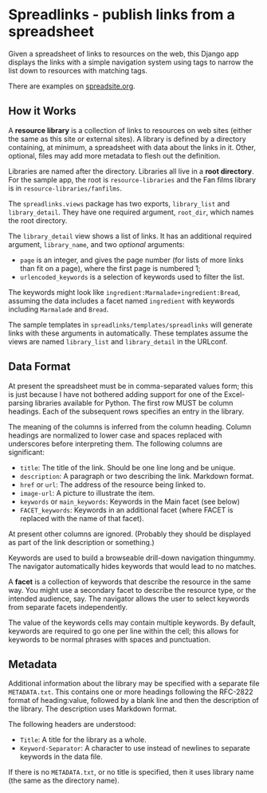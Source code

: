 # Spreadlinks - publish links from a spreadsheet

Given a spreadsheet of links to resources on the web, this Django app displays
the links with a simple navigation system using tags to narrow the list down
to resources with matching tags.

There are examples on [spreadsite.org][].

  [spreadsite.org]: https://spreadsite.org/


## How it Works

A **resource library** is a collection of links to resources on web sites (either
the same as this site or external sites). A library is defined by a directory
containing, at minimum, a spreadsheet with data about the links in it. Other,
optional, files may add more metadata to flesh out the definition.

Libraries are named after the directory. Libraries all live in a **root
directory**. For the sample app, the root is `resource-libraries` and the Fan
films library is in `resource-libraries/fanfilms`.

The `spreadlinks.views` package has two exports, `library_list` and `library_detail`.
They have one required argument, `root_dir`, which names the root directory.

The `library_detail` view shows a list of links. It has an additional required
argument, `library_name`, and two *optional* arguments:

- `page` is an integer, and gives the page number (for lists of more links than
  fit on a page), where the first page is numbered 1;
- `urlencoded_keywords` is a selection of keywords used to filter the list.

The keywords might look like `ingredient:Marmalade+ingredient:Bread`, assuming
the data includes a facet named `ingredient` with keywords including `Marmalade`
and `Bread`.

The sample templates in `spreadlinks/templates/spreadlinks` will generate links
with these arguments in automatically. These templates assume the views are
named `library_list` and `library_detail` in the URLconf.


## Data Format

At present the spreadsheet must be in comma-separated values form; this is just
because I have not bothered adding support for one of the Excel-parsing libraries
available for Python. The first row MUST be column headings. Each of the
subsequent rows specifies an entry in the library.

The meaning of the columns is inferred from the column heading. Column headings
are normalized to lower case and spaces replaced with underscores before
interpreting them. The following columns are significant:

- `title`: The title of the link. Should be one line long and be unique.
- `description`: A paragraph or two describing the link. Markdown format.
- `href` or `url`: The address of the resource being linked to.
- `image-url`: A picture to illustrate the item.
- `keywords` or `main_keywords`: Keywords in the Main facet (see below)
- `FACET_keywords`: Keywords in an additional facet (where FACET is
  replaced with the name of that facet).

At present other columns are ignored. (Probably they should be displayed as part
of the link description or something.)

Keywords are used to build a browseable drill-down navigation thingummy.
The navigator automatically hides keywords that would lead to no matches.

A **facet** is a collection of keywords that describe the resource in the same
way. You might use a secondary facet to
describe the resource type, or the intended audience, say. The navigator allows
the user to select keywords from separate facets independently.

The value of the keywords cells may contain multiple keywords. By default,
keywords are required to go one per line within the cell; this allows for
keywords to be normal phrases with spaces and punctuation.

## Metadata

Additional information about the library may be specified with a separate file
`METADATA.txt`. This contains one or more headings following the RFC-2822 format
of heading:value, followed by a blank line and then the description of the
library. The description uses Markdown format.

The following headers are understood:

- `Title`: A title for the library as a whole.
- `Keyword-Separator`: A character to use instead of newlines to separate
keywords in the data file.

If there is no `METADATA.txt`, or no title is specified, then it uses library name
(the same as the directory name).
